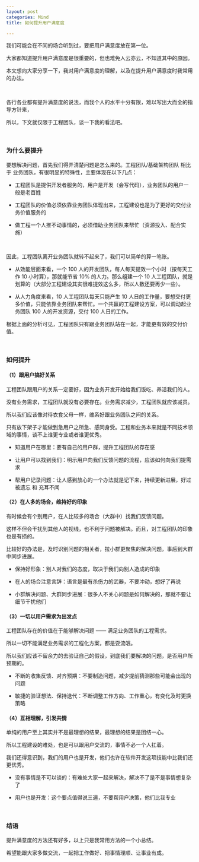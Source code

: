 ```yaml
---
layout: post
categories: Mind
title: 如何提升用户满意度

---
```


我们可能会在不同的场合听到过，要把用户满意度放在第一位。

大家都知道提升用户满意度是很重要的，但也难免人云亦云，不知道其中的原因。

本文想向大家分享一下，我对用户满意度的理解，以及在提升用户满意度时我常用的办法。  

<br/>

各行各业都有提升满意度的说法，而我个人的水平十分有限，难以写出大而全的指导方针来，

所以，下文就仅限于工程团队，谈一下我的看法吧。

<br/>

### 为什么要提升

要想解决问题，首先我们得弄清楚问题是怎么来的。工程团队/基础架构团队 相比于 业务团队，有很明显的特殊性，主要体现在以下几点：  

- 工程团队是提供开发者服务的，用户是开发（会写代码），业务团队的用户一般是老百姓

- 工程团队的价值必须依靠业务团队体现出来，工程建设也是为了更好的交付业务价值服务的

- 做工程一个人推不动事情的，必须借助业务团队来帮忙（资源投入、配合实施）

<br/>

因此，工程团队离开业务团队就转不起来了，我们可以简单的算一笔账。  

- 从效能层面来看，一个 100 人的开发团队，每人每天提效一个小时（按每天工作 10 小时算），那就能节省 10% 的人力。那么组建一个 10 人工程团队，就是划算的（大部分工程建设其实很难提效这么多，所以人数还要再少一些）。

- 从人力角度来看，10 人工程团队每天只能产生 10 人日的工作量，要想交付更多价值，只能依靠业务团队来帮忙。一个共赢的工程建设方案，可以调动起业务团队 100 人的开发资源，交付 100 人日的工作。

根据上面的分析可见，工程团队只有跟业务团队站在一起，才能更有效的交付价值。

<br/>

### 如何提升

#### （1）跟用户搞好关系

工程团队跟用户的关系一定要好，因为业务开发开始给我们饭吃、养活我们的人。

没有业务需求，工程团队就没有必要存在。业务需求减少，工程团队就应该减员。  

所以我们应该像对待衣食父母一样，维系好跟业务团队之间的关系。

只有放下架子才能做到急用户之所急、感同身受。工程和业务本来就是不同技术领域的事情，谈不上谁更专业或者谁更优秀。 
 
- 知道用户在哪里：要有自己的用户群，提升工程团队的存在感

- 让用户可以找到我们：明示用户向我们反馈问题的流程，应该如何向我们提需求

- 帮用户记录问题：让人感到放心的一个办法就是记下来，持续更新进展，好过被遗忘 和 充耳不闻

#### （2）在人多的场合，维持好的印象

有时候会有个别用户，在人比较多的场合（大群中）找我们反馈问题。

这样不但会干扰到其他人的视线，也不利于问题被解决。而且，对工程团队的印象也是有损的。  

比较好的办法是，及时识别问题的相关者，拉小群更聚焦的解决问题，事后到大群中同步进展。  

- 保持好形象：别人对我们的态度，取决于我们向别人造成的印象

- 在人的场合注意言辞：语言是最有杀伤力的武器，不要冲动，想好了再说

- 小群解决问题、大群同步进展：很多人不关心问题是如何解决的，那就不要让细节干扰他们

#### （3）一切以用户需求为出发点

工程团队存在的价值在于能够解决问题 —— 满足业务团队的工程需求。

所以一切不能满足业务需求的工程化方案，都是耍流氓。

所以我们应该不留余力的去验证自己的假设，到底我们要解决的问题，是否用户所预期的。

- 不断的收集反馈、对齐预期：不要制造问题，减少提前猜测那些可能会出现的问题

- 敏捷的验证想法、保持迭代：不断调整工作方向、工作重心，有变化及时更换策略

#### （4）互相理解，引发共情

单纯的用户至上其实并不是最理想的结果，最理想的结果是团结一心。

所以工程建设的难处，也是可以跟用户交流的，事情不必一个人扛着。

我们还得意识到，我们的用户也是开发，他们也许在软件开发这项技能中比我们还更优秀。  

- 没有事情是不可以谈的：有难处大家一起来解决，解决不了是不是事情想复杂了

- 用户也是开发：这个要点值得说三遍，不要帮用户决策，他们比我专业

<br/>

### 结语

提升满意度的方法还有好多，以上只是我常用方法的一个小总结。

希望能跟大家多做交流，一起把工作做好、把事情理顺、让事业有成。